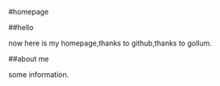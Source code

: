 #homepage

##hello

now here is my homepage,thanks to github,thanks to gollum.

##about me

some information.